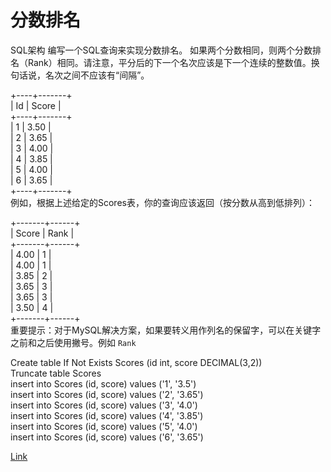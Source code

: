 <h1>分数排名</h1>

SQL架构
编写一个SQL查询来实现分数排名。
如果两个分数相同，则两个分数排名（Rank）相同。请注意，平分后的下一个名次应该是下一个连续的整数值。换句话说，名次之间不应该有“间隔”。

+----+-------+</br>
| Id | Score |</br>
+----+-------+</br>
| 1  | 3.50  |</br>
| 2  | 3.65  |</br>
| 3  | 4.00  |</br>
| 4  | 3.85  |</br>
| 5  | 4.00  |</br>
| 6  | 3.65  |</br>
+----+-------+</br>
例如，根据上述给定的Scores表，你的查询应该返回（按分数从高到低排列）：

+-------+------+</br>
| Score | Rank |</br>
+-------+------+</br>
| 4.00  | 1    |</br>
| 4.00  | 1    |</br>
| 3.85  | 2    |</br>
| 3.65  | 3    |</br>
| 3.65  | 3    |</br>
| 3.50  | 4    |</br>
+-------+------+</br>
重要提示：对于MySQL解决方案，如果要转义用作列名的保留字，可以在关键字之前和之后使用撇号。例如 `Rank`

Create table If Not Exists Scores (id int, score DECIMAL(3,2))</br>
Truncate table Scores</br>
insert into Scores (id, score) values ('1', '3.5')</br>
insert into Scores (id, score) values ('2', '3.65')</br>
insert into Scores (id, score) values ('3', '4.0')</br>
insert into Scores (id, score) values ('4', '3.85')</br>
insert into Scores (id, score) values ('5', '4.0')</br>
insert into Scores (id, score) values ('6', '3.65')</br>

[Link](https://leetcode-cn.com/problems/rank-scores/)